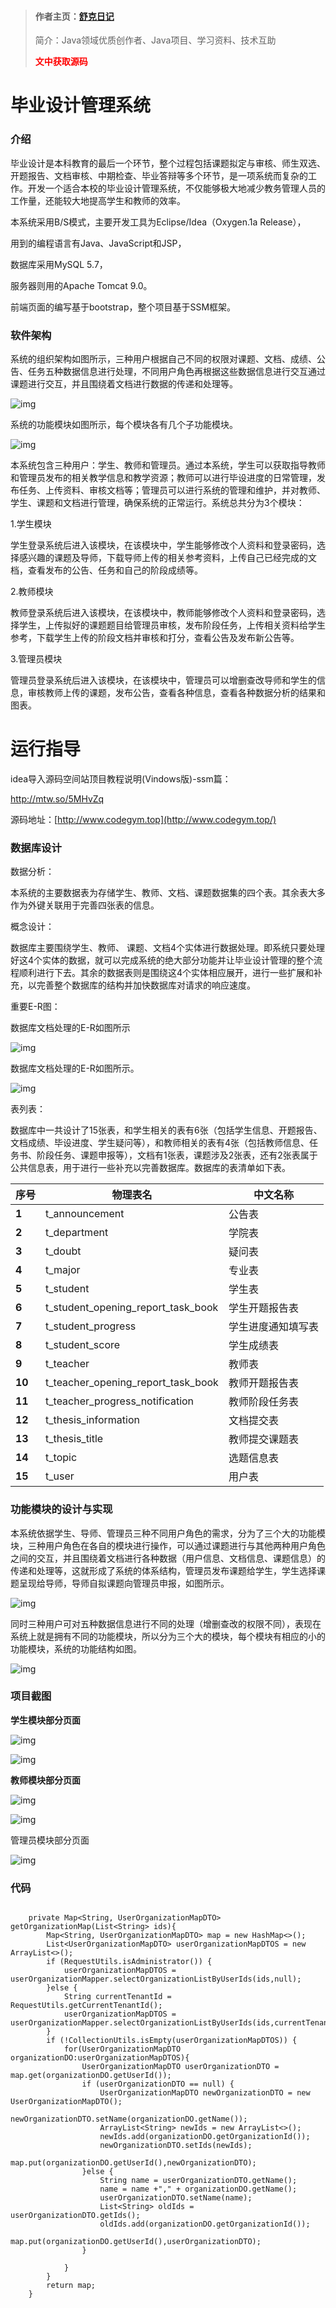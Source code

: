 > #### 作者主页：[舒克日记](https://blog.csdn.net/cativen)
>
>  简介：Java领域优质创作者、Java项目、学习资料、技术互助
>
> <b><font color=red>文中获取源码</font></b>

# 毕业设计管理系统

### 介绍

毕业设计是本科教育的最后一个环节，整个过程包括课题拟定与审核、师生双选、开题报告、文档审核、中期检查、毕业答辩等多个环节，是一项系统而复杂的工作。开发一个适合本校的毕业设计管理系统，不仅能够极大地减少教务管理人员的工作量，还能较大地提高学生和教师的效率。

本系统采用B/S模式，主要开发工具为Eclipse/Idea（Oxygen.1a Release），

用到的编程语言有Java、JavaScript和JSP，

数据库采用MySQL 5.7，

服务器则用的Apache Tomcat 9.0。

前端页面的编写基于bootstrap，整个项目基于SSM框架。

### 软件架构

系统的组织架构如图所示，三种用户根据自己不同的权限对课题、文档、成绩、公告、任务五种数据信息进行处理，不同用户角色再根据这些数据信息进行交互通过课题进行交互，并且围绕着文档进行数据的传递和处理等。

![img](https://img-blog.csdnimg.cn/img_convert/7320c112ce6cdd9e7d2d2694b2b5eeec.png)

系统的功能模块如图所示，每个模块各有几个子功能模块。

![img](https://img-blog.csdnimg.cn/img_convert/59d0d9ac50a4e5a6334113195b5d644e.png)

本系统包含三种用户：学生、教师和管理员。通过本系统，学生可以获取指导教师和管理员发布的相关教学信息和教学资源；教师可以进行毕设进度的日常管理，发布任务、上传资料、审核文档等；管理员可以进行系统的管理和维护，并对教师、学生、课题和文档进行管理，确保系统的正常运行。系统总共分为3个模块：

1.学生模块

学生登录系统后进入该模块，在该模块中，学生能够修改个人资料和登录密码，选择感兴趣的课题及导师，下载导师上传的相关参考资料，上传自己已经完成的文档，查看发布的公告、任务和自己的阶段成绩等。

2.教师模块

教师登录系统后进入该模块，在该模块中，教师能够修改个人资料和登录密码，选择学生，上传拟好的课题题目给管理员审核，发布阶段任务，上传相关资料给学生参考，下载学生上传的阶段文档并审核和打分，查看公告及发布新公告等。

3.管理员模块

管理员登录系统后进入该模块，在该模块中，管理员可以增删查改导师和学生的信息，审核教师上传的课题，发布公告，查看各种信息，查看各种数据分析的结果和图表。

# 运行指导

idea导入源码空间站顶目教程说明(Vindows版)-ssm篇：

http://mtw.so/5MHvZq 

源码地址：[http://www.codegym.top](http://www.codegym.top/)

### 数据库设计

数据分析：

本系统的主要数据表为存储学生、教师、文档、课题数据集的四个表。其余表大多作为外键关联用于完善四张表的信息。

概念设计：

数据库主要围绕学生、教师、 课题、文档4个实体进行数据处理。即系统只要处理好这4个实体的数据，就可以完成系统的绝大部分功能并让毕业设计管理的整个流程顺利进行下去。其余的数据表则是围绕这4个实体相应展开，进行一些扩展和补充，以完善整个数据库的结构并加快数据库对请求的响应速度。

重要E-R图：

数据库文档处理的E-R如图所示

![img](https://img-blog.csdnimg.cn/img_convert/a6caa603d53477104d53efdd8008ea26.png)

数据库文档处理的E-R如图所示。

![img](https://img-blog.csdnimg.cn/img_convert/b1426dbf6b44b5ea3446fb95d9179a43.png)

表列表：

数据库中一共设计了15张表，和学生相关的表有6张（包括学生信息、开题报告、文档成绩、毕设进度、学生疑问等），和教师相关的表有4张（包括教师信息、任务书、阶段任务、课题申报等），文档有1张表，课题涉及2张表，还有2张表属于公共信息表，用于进行一些补充以完善数据库。数据库的表清单如下表。

| 序号  | 物理表名 | 中文名称 |
| --- | --- | --- |
| **1** | t_announcement | 公告表 |
| **2** | t_department | 学院表 |
| **3** | t_doubt | 疑问表 |
| **4** | t_major | 专业表 |
| **5** | t_student | 学生表 |
| **6** | t_student_opening_report_task_book | 学生开题报告表 |
| **7** | t_student_progress | 学生进度通知填写表 |
| **8** | t_student_score | 学生成绩表 |
| **9** | t_teacher | 教师表 |
| **10** | t_teacher_opening_report_task_book | 教师开题报告表 |
| **11** | t_teacher_progress_notification | 教师阶段任务表 |
| **12** | t_thesis_information | 文档提交表 |
| **13** | t_thesis_title | 教师提交课题表 |
| **14** | t_topic | 选题信息表 |
| **15** | t_user | 用户表 |

### 功能模块的设计与实现

本系统依据学生、导师、管理员三种不同用户角色的需求，分为了三个大的功能模块，三种用户角色在各自的模块进行操作，可以通过课题进行与其他两种用户角色之间的交互，并且围绕着文档进行各种数据（用户信息、文档信息、课题信息）的传递和处理等，这就形成了系统的体系结构，管理员发布课题给学生，学生选择课题呈现给导师，导师自拟课题向管理员申报，如图所示。

![img](https://img-blog.csdnimg.cn/img_convert/6a8e3e9185875c50d0bd180545dc8f96.png)

同时三种用户可对五种数据信息进行不同的处理（增删查改的权限不同），表现在系统上就是拥有不同的功能模块，所以分为三个大的模块，每个模块有相应的小的功能模块，系统的功能结构如图。

![img](https://img-blog.csdnimg.cn/img_convert/b07d1e42175e63c33c5e56ac6ccb64fc.png)

### 项目截图

**学生模块部分页面**

![img](https://img-blog.csdnimg.cn/img_convert/ec739f59e972d4a6dfd6d7704ae31771.png)

![img](https://img-blog.csdnimg.cn/img_convert/bd40d9f870213ca31cd6397d112c9882.png)

**教师模块部分页面**

![img](https://img-blog.csdnimg.cn/img_convert/5cdcd6ce3f19155c5541f73790fb5f5c.png)

![img](https://img-blog.csdnimg.cn/img_convert/937cb724e36ad2752b911e54751b3474.png)

管理员模块部分页面

![img](https://img-blog.csdnimg.cn/img_convert/f139574beeaec196e76082f157eaa59b.png)

### 代码

```

    private Map<String, UserOrganizationMapDTO> getOrganizationMap(List<String> ids){
        Map<String, UserOrganizationMapDTO> map = new HashMap<>();
        List<UserOrganizationMapDTO> userOrganizationMapDTOS = new ArrayList<>();
        if (RequestUtils.isAdministrator()) {
            userOrganizationMapDTOS = userOrganizationMapper.selectOrganizationListByUserIds(ids,null);
        }else {
            String currentTenantId = RequestUtils.getCurrentTenantId();
            userOrganizationMapDTOS = userOrganizationMapper.selectOrganizationListByUserIds(ids,currentTenantId);
        }
        if (!CollectionUtils.isEmpty(userOrganizationMapDTOS)) {
            for(UserOrganizationMapDTO organizationDO:userOrganizationMapDTOS){
                UserOrganizationMapDTO userOrganizationDTO = map.get(organizationDO.getUserId());
                if (userOrganizationDTO == null) {
                    UserOrganizationMapDTO newOrganizationDTO = new UserOrganizationMapDTO();
                    newOrganizationDTO.setName(organizationDO.getName());
                    ArrayList<String> newIds = new ArrayList<>();
                    newIds.add(organizationDO.getOrganizationId());
                    newOrganizationDTO.setIds(newIds);
                    map.put(organizationDO.getUserId(),newOrganizationDTO);
                }else {
                    String name = userOrganizationDTO.getName();
                    name = name +"," + organizationDO.getName();
                    userOrganizationDTO.setName(name);
                    List<String> oldIds = userOrganizationDTO.getIds();
                    oldIds.add(organizationDO.getOrganizationId());
                    map.put(organizationDO.getUserId(),userOrganizationDTO);
                }

            }
        }
        return map;
    }

```
